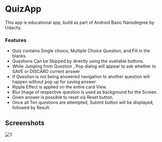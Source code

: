 # QuizApp
This app is educational app, build as part of Android Basic Nanodegree by Udacity.

### Features
- Quiz contains Single choice, Multiple Choice Question, and Fill in the blanks.
- Questions Can be Skipped by directly using the available buttons.
- While Jumping from Question , Pop dialog will appear to ask whether to SAVE or DISCARD current answer
- If Question is not being answered navigation to another question will happen without pop up for saving answer.
- Ripple Effect is applied on the entire card View.
- Blur Image of respective question is used as background for the Screen.
- Given answer is possible to reset via Reset button.
- Once all Ten questions are attempted, Submit button will be displayed, followed by Result.

## Screenshots
![1](https://user-images.githubusercontent.com/13984005/39862861-9ff8f95e-5462-11e8-9679-ce910f825387.png)
